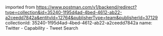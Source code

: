 imported from https://www.postman.com/v1/backend/redirect?type=collection&id=35240-1f95d4ad-4bed-4612-ab22-a2ceedd7842a&entityId=12764&publisherType=team&publisherId=37129
collectionId: 35240-1f95d4ad-4bed-4612-ab22-a2ceedd7842a
name: Twitter - Capability - Tweet Search